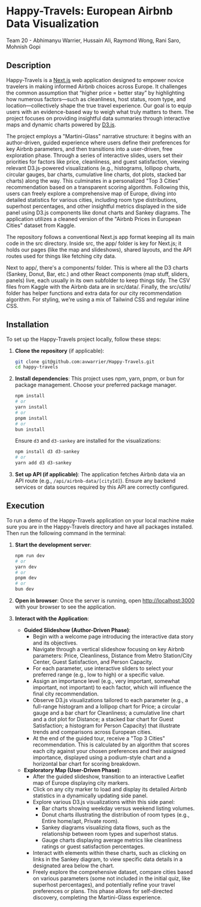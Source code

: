 # Happy-Travels: European Airbnb Data Visualization

Team 20 - Abhimanyu Warrier, Hussain Ali, Raymond Wong, Rani Saro, Mohnish Gopi

## Description

Happy-Travels is a [Next.js](https://nextjs.org) web application designed to empower novice travelers in making informed Airbnb choices across Europe. It challenges the common assumption that “higher price = better stay” by highlighting how numerous factors—such as cleanliness, host status, room type, and location—collectively shape the true travel experience. Our goal is to equip users with an evidence-based way to weigh what truly matters to them. The project focuses on providing insightful data summaries through interactive maps and dynamic charts powered by [D3.js](https://d3js.org/).

The project employs a "Martini-Glass" narrative structure: it begins with an author-driven, guided experience where users define their preferences for key Airbnb parameters, and then transitions into a user-driven, free exploration phase. Through a series of interactive slides, users set their priorities for factors like price, cleanliness, and guest satisfaction, viewing relevant D3.js-powered visualizations (e.g., histograms, lollipop charts, circular gauges, bar charts, cumulative line charts, dot plots, stacked bar charts) along the way. This culminates in a personalized "Top 3 Cities" recommendation based on a transparent scoring algorithm. Following this, users can freely explore a comprehensive map of Europe, diving into detailed statistics for various cities, including room type distributions, superhost percentages, and other insightful metrics displayed in the side panel using D3.js components like donut charts and Sankey diagrams. The application utilizes a cleaned version of the "Airbnb Prices in European Cities" dataset from Kaggle.

The repository follows a conventional Next.js app format keeping all its main code in the src directory. Inside src, the app/ folder is key for Next.js; it holds our pages (like the map and slideshows), shared layouts, and the API routes used for things like fetching city data.

Next to app/, there's a components/ folder. This is where all the D3 charts (Sankey, Donut, Bar, etc.) and other React components (map stuff, sliders, panels) live, each usually in its own subfolder to keep things tidy. The CSV files from Kaggle with the Airbnb data are in src/data/. Finally, the src/utils/ folder has helper functions and extra data for our city recommendation algorithm. For styling, we're using a mix of Tailwind CSS and regular inline CSS.

## Installation

To set up the Happy-Travels project locally, follow these steps:

1.  **Clone the repository** (if applicable):
    ```bash
    git clone git@github.com:avwarrier/Happy-Travels.git
    cd happy-travels
    ```

2.  **Install dependencies**:
    This project uses npm, yarn, pnpm, or bun for package management. Choose your preferred package manager.
    ```bash
    npm install
    # or
    yarn install
    # or
    pnpm install
    # or
    bun install
    ```
    Ensure `d3` and `d3-sankey` are installed for the visualizations:
    ```bash
    npm install d3 d3-sankey
    # or
    yarn add d3 d3-sankey
    ```

3.  **Set up API (if applicable)**:
    The application fetches Airbnb data via an API route (e.g., `/api/airbnb-data/[cityId]`). Ensure any backend services or data sources required by this API are correctly configured.

## Execution

To run a demo of the Happy-Travels application on your local machine make sure you are in the Happy-Travels directory and have all packages installed. Then run the following command in the terminal:

1.  **Start the development server**:
    ```bash
    npm run dev
    # or
    yarn dev
    # or
    pnpm dev
    # or
    bun dev
    ```

2.  **Open in browser**:
    Once the server is running, open [http://localhost:3000](http://localhost:3000) with your browser to see the application.

3.  **Interact with the Application**:
    * **Guided Slideshow (Author-Driven Phase)**:
        * Begin with a welcome page introducing the interactive data story and its objectives.
        * Navigate through a vertical slideshow focusing on key Airbnb parameters: Price, Cleanliness, Distance from Metro Station/City Center, Guest Satisfaction, and Person Capacity.
        * For each parameter, use interactive sliders to select your preferred range (e.g., low to high) or a specific value.
        * Assign an importance level (e.g., very important, somewhat important, not important) to each factor, which will influence the final city recommendation.
        * Observe D3.js visualizations tailored to each parameter (e.g., a full-range histogram and a lollipop chart for Price; a circular gauge and a bar chart for Cleanliness; a cumulative line chart and a dot plot for Distance; a stacked bar chart for Guest Satisfaction; a histogram for Person Capacity) that illustrate trends and comparisons across European cities.
        * At the end of the guided tour, receive a "Top 3 Cities" recommendation. This is calculated by an algorithm that scores each city against your chosen preferences and their assigned importance, displayed using a podium-style chart and a horizontal bar chart for scoring breakdown.
    * **Exploratory Map (User-Driven Phase)**:
        * After the guided slideshow, transition to an interactive Leaflet map of Europe displaying city markers.
        * Click on any city marker to load and display its detailed Airbnb statistics in a dynamically updating side panel.
        * Explore various D3.js visualizations within this side panel:
            * Bar charts showing weekday versus weekend listing volumes.
            * Donut charts illustrating the distribution of room types (e.g., Entire home/apt, Private room).
            * Sankey diagrams visualizing data flows, such as the relationship between room types and superhost status.
            * Gauge charts displaying average metrics like cleanliness ratings or guest satisfaction percentages.
        * Interact with elements within these charts, such as clicking on links in the Sankey diagram, to view specific data details in a designated area below the chart.
        * Freely explore the comprehensive dataset, compare cities based on various parameters (some not included in the initial quiz, like superhost percentages), and potentially refine your travel preferences or plans. This phase allows for self-directed discovery, completing the Martini-Glass experience.

